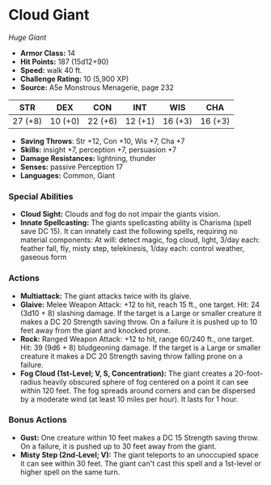 # Cloud Giant

*Huge* *Giant*

- **Armor Class:** 14
- **Hit Points:** 187 (15d12+90)
- **Speed:** walk 40 ft.
- **Challenge Rating:** 10 (5,900 XP)
- **Source:** A5e Monstrous Menagerie, page 232

| STR | DEX | CON | INT | WIS | CHA |
| --- | --- | --- | --- | --- | --- |
| 27 (+8) | 10 (+0) | 22 (+6) | 12 (+1) | 16 (+3) | 16 (+3) |

- **Saving Throws**: Str +12, Con +10, Wis +7, Cha +7
- **Skills:** insight +7, perception +7, persuasion +7
- **Damage Resistances:** lightning, thunder
- **Senses:** passive Perception 17
- **Languages:** Common, Giant

### Special Abilities

- **Cloud Sight:** Clouds and fog do not impair the giants vision.
- **Innate Spellcasting:** The giants spellcasting ability is Charisma (spell save DC 15). It can innately cast the following spells, requiring no material components: At will: detect magic, fog cloud, light, 3/day each: feather fall, fly, misty step, telekinesis, 1/day each: control weather, gaseous form

### Actions

- **Multiattack:** The giant attacks twice with its glaive.
- **Glaive:** Melee Weapon Attack: +12 to hit, reach 15 ft., one target. Hit: 24 (3d10 + 8) slashing damage. If the target is a Large or smaller creature  it makes a DC 20 Strength saving throw. On a failure  it is pushed up to 10 feet away from the giant and knocked prone.
- **Rock:** Ranged Weapon Attack: +12 to hit, range 60/240 ft., one target. Hit: 39 (9d6 + 8) bludgeoning damage. If the target is a Large or smaller creature  it makes a DC 20 Strength saving throw  falling prone on a failure.
- **Fog Cloud (1st-Level; V, S, Concentration):** The giant creates a 20-foot-radius  heavily obscured sphere of fog centered on a point it can see within 120 feet. The fog spreads around corners and can be dispersed by a moderate wind (at least 10 miles per hour). It lasts for 1 hour.

### Bonus Actions

- **Gust:** One creature within 10 feet makes a DC 15 Strength saving throw. On a failure, it is pushed up to 30 feet away from the giant.
- **Misty Step (2nd-Level; V):** The giant teleports to an unoccupied space it can see within 30 feet. The giant can't cast this spell and a 1st-level or higher spell on the same turn.



